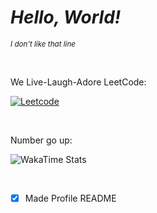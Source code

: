 
# ***Hello, World!***

_<sub>I don't like that line</sub>_

<br>

We Live-Laugh-Adore LeetCode:

[![Leetcode](https://leetcard.jacoblin.cool/Orfeas-Mavros?ext=heatmap)](https://leetcode.com/u/Orfeas-Mavros/)

<br>

Number go up:

![WakaTime Stats](https://github-readme-stats.vercel.app/api/top-langs/?username=Orfeas-Mavros&langs_count=8&theme=transparent)

<br>

- [x] Made Profile README
